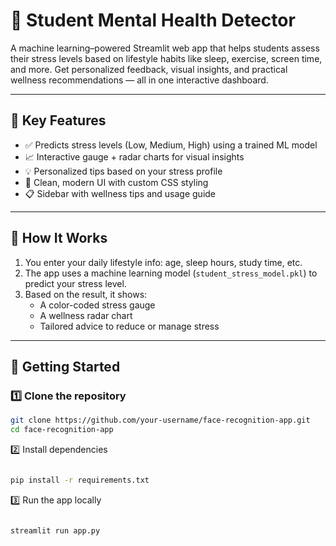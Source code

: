 # 🧠 Student Mental Health Detector

A machine learning–powered Streamlit web app that helps students assess their stress levels based on lifestyle habits like sleep, exercise, screen time, and more. Get personalized feedback, visual insights, and practical wellness recommendations — all in one interactive dashboard.

---

## 📌 Key Features

- ✅ Predicts stress levels (Low, Medium, High) using a trained ML model
- 📈 Interactive gauge + radar charts for visual insights
- 💡 Personalized tips based on your stress profile
- 🎨 Clean, modern UI with custom CSS styling
- 📋 Sidebar with wellness tips and usage guide

---

## 🧪 How It Works

1. You enter your daily lifestyle info: age, sleep hours, study time, etc.
2. The app uses a machine learning model (`student_stress_model.pkl`) to predict your stress level.
3. Based on the result, it shows:
   - A color-coded stress gauge
   - A wellness radar chart
   - Tailored advice to reduce or manage stress

---

## 🚀 Getting Started


### 1️⃣ Clone the repository
```bash
git clone https://github.com/your-username/face-recognition-app.git
cd face-recognition-app
```
2️⃣ Install dependencies
```bash

pip install -r requirements.txt
```
3️⃣ Run the app locally
```bash

streamlit run app.py
```
